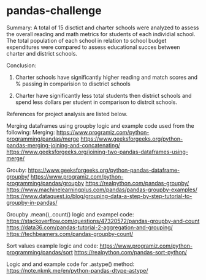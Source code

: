 # pandas-challenge

Summary:
A total of 15 disctict and charter schools were analyzed to assess the overall reading and math metrics for students of each individial school. 
The total population of each school in relation to school budget expenditures were compared to assess educational succes between charter and district schools. 

Conclusion:

1. Charter schools have significantly higher reading and match scores and % passing in comparision to disctrict schools

2. Charter have significantly less total students then district schools and spend less dollars per student in comparison to distrcit schools.


References for project analysis are listed below.

Merging dataframes using groupby logic and example code used from the following:
Merging:
https://www.programiz.com/python-programming/pandas/merge
https://www.geeksforgeeks.org/python-pandas-merging-joining-and-concatenating/
https://www.geeksforgeeks.org/joining-two-pandas-dataframes-using-merge/

Grouby:
https://www.geeksforgeeks.org/python-pandas-dataframe-groupby/
https://www.programiz.com/python-programming/pandas/groupby
https://realpython.com/pandas-groupby/
https://www.machinelearningplus.com/pandas/pandas-groupby-examples/
https://www.dataquest.io/blog/grouping-data-a-step-by-step-tutorial-to-groupby-in-pandas/

Groupby .mean(),.count() logic and exampel code:
https://stackoverflow.com/questions/47320572/pandas-groupby-and-count
https://data36.com/pandas-tutorial-2-aggregation-and-grouping/
https://techbeamers.com/pandas-groupby-count/

Sort values example logic and code:
https://www.programiz.com/python-programming/pandas/sort
https://realpython.com/pandas-sort-python/

Logic and and example code for .astype() method:
https://note.nkmk.me/en/python-pandas-dtype-astype/
